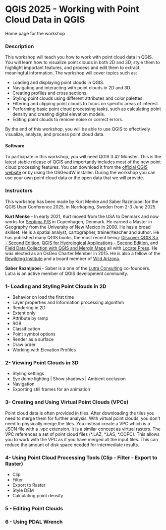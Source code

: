 # QGIS 2025 - Working with Point Cloud Data in QGIS
Home page for the workshop

### Description
This workshop will teach you how to work with point cloud data in QGIS. You will learn how to visualize point clouds in both 2D and 3D, style them to highlight important features, and process and edit them to extract meaningful information. The workshop will cover topics such as:

* Loading and displaying point clouds in QGIS.
* Navigating and interacting with point clouds in 2D and 3D.
* Creating profiles and cross sections.
* Styling point clouds using different attributes and color palettes.
* Filtering and clipping point clouds to focus on specific areas of interest.
* Performing basic point cloud processing tasks, such as calculating point density and creating digital elevation models.
* Editing point clouds to remove noise or correct errors.

By the end of this workshop, you will be able to use QGIS to effectively visualize, analyze, and process point cloud data.

#### Software
To participate in this workshop, you will need QGIS 3.42 Münster. This is the latest stable release of QGIS and importantly includes most of the new point cloud processing features. You can download it from the [official QGIS website](https://qgis.org/) or by using the OSGeo4W installer. During the workshop you can use your own point cloud data or the open data that we will provide.


### Instructors
This workshop has been made by Kurt Menke and Saber Razmjooei for the QGIS User Conference 2025, in Norrköping, Sweden from 2-3 June 2025.

**Kurt Menke** - In early 2021, Kurt moved from the USA to Denmark and now works for [Septima P/S](https://septima.dk/) in Copenhagen, Denmark. He earned a Master in Geography from the University of New Mexico in 2000. He has a broad skillset. He is a spatial analyst, cartographer, trainer/teacher and author. He has published many QGIS books, the most recent being: [Discover QGIS 3.x - Second Edition](https://locatepress.com/book/dq32), [QGIS for Hydrological Applications - Second Edition](https://locatepress.com/book/hyd2), and [Field Data Collection with QGIS and Mergin Maps](https://locatepress.com/book/mergin-maps) all with [Locate Press](https://locatepress.com/). He was elected as an OsGeo Charter Member in 2015. He is also a fellow of the [Rewilding Institute](https://rewilding.org/) and a board member of [Wild Arizona](https://www.wildarizona.org/).

**Saber Razmjooei** - Saber is a one of the [Lutra Consulting](https://www.lutraconsulting.co.uk/) co-founders. Lutra is an active member of QGIS development community.

### 1- Loading and Styling Point Clouds in 2D
* Behavior on load the first time
* Layer properties and Information processing algorithm
* Rendering in 2D
* Extent only
* Attribute by ramp
* RGB
* Classification
* Point symbol options
* Render as a surface
* Draw order
* Working with Elevation Profiles

### 2- Viewing Point Clouds in 3D
* Styling settings
* Eye dome lighting | Show shadows | Ambient occlusion
* Navigation
* Exporting still frames for an animation

### 3- Creating and Using Virtual Point Clouds (VPCs)
Point cloud data is often provided in tiles. After downloading the tiles you need to merge them for further analysis. With virtual point clouds, you don't need to physically merge the tiles. You instead create a VPC which is a JSON file with a .vpc extension. It is a similar concept as virtual rasters. The VPC references a set of point cloud files (*.LAZ, *.LAS, *.COPC). This allows you to work with the VPC as if you have merged all the input tiles. This can reduce the amount of disk space needed for intermediate results.

### 4- Using Point Cloud Processing Tools (Clip - Filter - Export to Raster)
* Clip
* Filter
* Export to Raster
* Style DEM
* Calculating point density

### 5 - Editing Point Clouds

### 6 - Using PDAL Wrench
